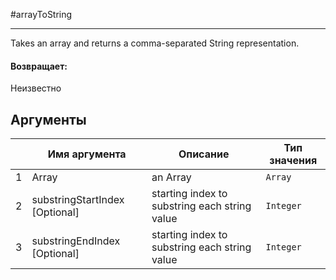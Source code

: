 #arrayToString

---

Takes an array and returns a comma-separated String representation.

#### Возвращает:

Неизвестно

## Аргументы

|  | Имя аргумента | Описание | Тип значения |
| --- | --- | --- | --- |
| 1 | Array | an Array | `Array` |
| 2 | substringStartIndex [Optional] | starting index to substring each string value | `Integer` |
| 3 | substringEndIndex [Optional] | starting index to substring each string value | `Integer` |

